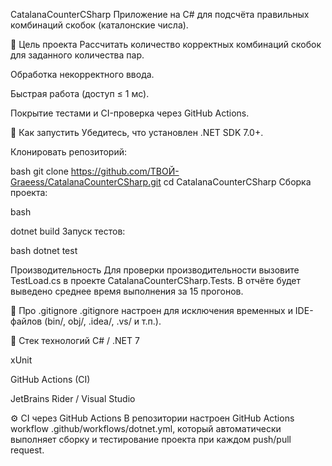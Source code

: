 CatalanaCounterCSharp
Приложение на C# для подсчёта правильных комбинаций скобок (каталонские числа).

🎯 Цель проекта
Рассчитать количество корректных комбинаций скобок для заданного количества пар.

Обработка некорректного ввода.

Быстрая работа (доступ ≤ 1 мс).

Покрытие тестами и CI-проверка через GitHub Actions.

🚀 Как запустить
Убедитесь, что установлен .NET SDK 7.0+.

Клонировать репозиторий:

bash
git clone https://github.com/ТВОЙ-Graeess/CatalanaCounterCSharp.git
cd CatalanaCounterCSharp
Сборка проекта:

bash

dotnet build
Запуск тестов:

bash
dotnet test 

Производительность
Для проверки производительности вызовите TestLoad.cs
в проекте CatalanaCounterCSharp.Tests.
В отчёте будет выведено среднее время выполнения за 15 прогонов.

📄 Про .gitignore
.gitignore настроен для исключения временных и IDE-файлов (bin/, obj/, .idea/, .vs/ и т.п.).

🧰 Стек технологий
C# / .NET 7

xUnit

GitHub Actions (CI)

JetBrains Rider / Visual Studio

⚙️ CI через GitHub Actions
В репозитории настроен GitHub Actions workflow .github/workflows/dotnet.yml,
который автоматически выполняет сборку и тестирование проекта при каждом push/pull request.

